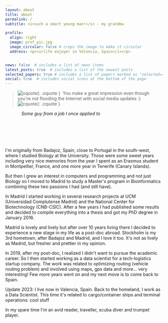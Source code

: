```yaml
---
layout: about
title: about
permalink: /
subtitle: <i>such a smart young man!</i> - my grandma

profile:
  align: right
  image: prof_pic.jpg
  image_circular: false # crops the image to make it circular
  address: <p><i>life enjoyer in Valencia, Spain</i></p>


news: false  # includes a list of news items
latest_posts: true  # includes a list of the newest posts
selected_papers: true # includes a list of papers marked as "selected={true}"
social: true  # includes social icons at the bottom of the page
---
```


> ![oquote]({{site.url}}/assets/img/openquote.png){: .oquote } &nbsp;You make a great impression even though you're not flooding the Internet with social media updates :) &nbsp; ![cquote]({{site.url}}/assets/img/closequote.png){: .cquote } 


<p style="text-align: right; margin-right: 200px; ">
<cite >Some guy from a job I once applied to</cite>
</p>

<p style="clear:both; margin-top: 100px;">
I'm originally from Badajoz, Spain, close to Portugal in the south-west, where I studied Biology at the University. Those were some sweet years including very nice
memories from the year I spent as an Erasmus student in Montpellier, France, and one more year in Tenerife (Canary Islands).
</p>
<p>But then I grew an interest in computers and programming and not just Biology so I moved to Madrid to study a Master's program
in Bioinformatics combining these two passions I had (and still have).
  
In Madrid I started working in several research projects at UCM (Universidad Complutense Madrid) and the National Center
for Biotechnology (CNB-CSIC). After a few years I had published some results and decided to compile everything into a 
thesis and got my PhD degree in January 2016. 
</p>
<p>
Madrid is lovely and lively but after over 10 years living there I decided to experience a new stage in my life as a post-doc abroad.
Stockholm is my 3rd hometown, after Badajoz and Madrid, and I love it too. It's not as lively as Madrid, but fresher and prettier in my opinion.
</p>

<p>  
In 2019, after my post-doc, I realized I didn't want to pursue the academic career. So I then started working as a data scientist for a tech-logistics startup company.
The work was related to optimizing routing (vehicle routing problem) and involved using maps, gps data and more... very interesting!  
Few more years went on and my next move is to come back to Spain. 
</p>
<p>
Update 2023: I live now in Valencia, Spain. Back to the homeland, I work as a Data Scientist. This time it's related to cargo/container ships and terminal operations: cool stuff
</p>
<p>
In my spare time I'm an avid reader, traveller, scuba diver and trumpet player.
</p>
